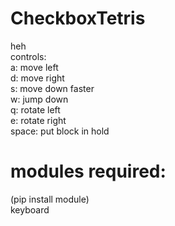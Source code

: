 # CheckboxTetris  
heh  
controls:  
a: move left  
d: move right  
s: move down faster  
w: jump down  
q: rotate left  
e: rotate right  
space: put block in hold  
# modules required:  
(pip install module)  
keyboard
